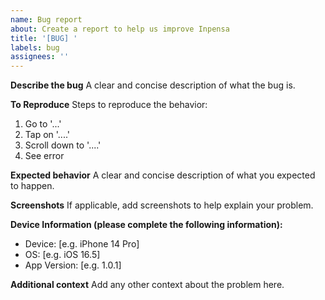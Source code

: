 ```yaml
---
name: Bug report
about: Create a report to help us improve Inpensa
title: '[BUG] '
labels: bug
assignees: ''
---
```


**Describe the bug**
A clear and concise description of what the bug is.

**To Reproduce**
Steps to reproduce the behavior:
1. Go to '...'
2. Tap on '....'
3. Scroll down to '....'
4. See error

**Expected behavior**
A clear and concise description of what you expected to happen.

**Screenshots**
If applicable, add screenshots to help explain your problem.

**Device Information (please complete the following information):**
 - Device: [e.g. iPhone 14 Pro]
 - OS: [e.g. iOS 16.5]
 - App Version: [e.g. 1.0.1]

**Additional context**
Add any other context about the problem here. 